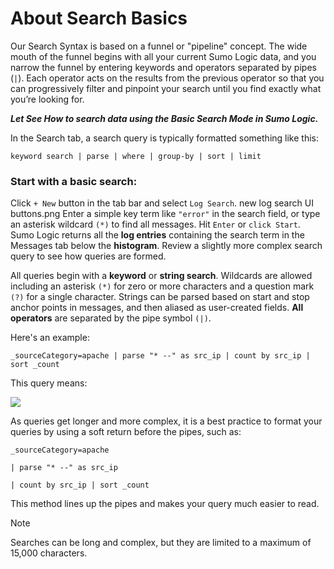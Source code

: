# About Search Basics
Our Search Syntax is based on a funnel or "pipeline" concept. The wide mouth of the funnel begins with all your current Sumo Logic data, and you narrow the funnel by entering keywords and operators separated by pipes (`|`). Each operator acts on the results from the previous operator so that you can progressively filter and pinpoint your search until you find exactly what you’re looking for.

***Let See How to search data using the Basic Search Mode in Sumo Logic.***


In the Search tab, a search query is typically formatted something like this:

`keyword search | parse | where | group-by | sort | limit`

### Start with a basic search:

Click `+ New` button in the tab bar and select `Log Search`.
new log search UI buttons.png
Enter a simple key term like `"error"` in the search field, or type an asterisk wildcard `(*)` to find all messages. 
Hit `Enter` or `click Start`.
Sumo Logic returns all the **log entries** containing the search term in the Messages tab below the **histogram**.
Review a slightly more complex search query to see how queries are formed.

All queries begin with a **keyword** or **string search**. Wildcards are allowed including an asterisk `(*)` for zero or more characters and a question mark `(?)` for a single character. Strings can be parsed based on start and stop anchor points in messages, and then aliased as user-created fields. **All operators** are separated by the pipe symbol `(|)`.

Here's an example:

`_sourceCategory=apache | parse "* --" as src_ip | count by src_ip | sort _count`

This query means:

![](https://help.sumologic.com/assets/images/query-syntax-new-1a7439e34438e16925f81289440ba0c9.png)

As queries get longer and more complex, it is a best practice to format your queries by using a soft return before the pipes, such as:

```
_sourceCategory=apache

| parse "* --" as src_ip

| count by src_ip | sort _count
```

This method lines up the pipes and makes your query much easier to read.

> [!NOTE]
> Searches can be long and complex, but they are limited to a maximum of 15,000 characters.
